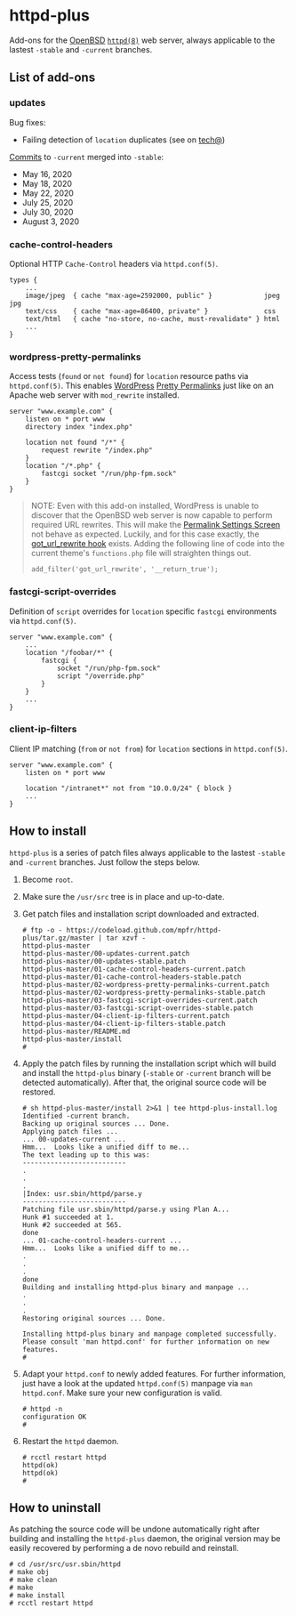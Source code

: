 # httpd-plus

Add-ons for the [OpenBSD](https://www.openbsd.org) [`httpd(8)`](http://man.openbsd.org/httpd) web server, always applicable to the lastest `-stable` and `-current` branches.

## List of add-ons

### updates

Bug fixes:
* Failing detection of `location` duplicates (see on [tech@](https://marc.info/?l=openbsd-tech&m=157313087000813))

[Commits](https://github.com/openbsd/src/commits/master/usr.sbin/httpd) to `-current` merged into `-stable`:
* May 16, 2020
* May 18, 2020
* May 22, 2020
* July 25, 2020
* July 30, 2020
* August 3, 2020

### cache-control-headers

Optional HTTP `Cache-Control` headers via `httpd.conf(5)`.

```
types {
	...
	image/jpeg  { cache "max-age=2592000, public" }             jpeg jpg
	text/css    { cache "max-age=86400, private" }              css
	text/html   { cache "no-store, no-cache, must-revalidate" } html
	...
}
```

### wordpress-pretty-permalinks

Access tests (`found` or `not found`) for `location` resource paths via `httpd.conf(5)`. This enables [WordPress](https://wordpress.org) [Pretty Permalinks](https://wordpress.org/support/article/using-permalinks/) just like on an Apache web server with `mod_rewrite` installed.

```
server "www.example.com" {
	listen on * port www
	directory index "index.php"

	location not found "/*" {
		request rewrite "/index.php"
	}
	location "/*.php" {
		fastcgi socket "/run/php-fpm.sock"
	}
}
```

> NOTE: Even with this add-on installed, WordPress is unable to discover that the OpenBSD web server is now capable to perform required URL rewrites. This will make the [Permalink Settings Screen](https://wordpress.org/support/article/settings-permalinks-screen/) not behave as expected. Luckily, and for this case exactly, the [got_url_rewrite hook](https://developer.wordpress.org/reference/hooks/got_url_rewrite/) exists. Adding the following line of code into the current theme's `functions.php` file will straighten things out.
>
> ```
> add_filter('got_url_rewrite', '__return_true');
> ```

### fastcgi-script-overrides

Definition of `script` overrides for `location` specific `fastcgi` environments via `httpd.conf(5)`.

```
server "www.example.com" {
	...
	location "/foobar/*" {
		fastcgi {
			socket "/run/php-fpm.sock"
			script "/override.php"
		}
	}
	...
}
```

### client-ip-filters

Client IP matching (`from` or `not from`) for `location` sections in `httpd.conf(5)`.

```
server "www.example.com" {
	listen on * port www

	location "/intranet*" not from "10.0.0/24" { block }
	...
}
```

## How to install

`httpd-plus` is a series of patch files always applicable to the lastest `-stable` and `-current` branches. Just follow the steps below.

1. Become `root`.
1. Make sure the `/usr/src` tree is in place and up-to-date.
1. Get patch files and installation script downloaded and extracted.

	```
	# ftp -o - https://codeload.github.com/mpfr/httpd-plus/tar.gz/master | tar xzvf -
	httpd-plus-master
	httpd-plus-master/00-updates-current.patch
	httpd-plus-master/00-updates-stable.patch
	httpd-plus-master/01-cache-control-headers-current.patch
	httpd-plus-master/01-cache-control-headers-stable.patch
	httpd-plus-master/02-wordpress-pretty-permalinks-current.patch
	httpd-plus-master/02-wordpress-pretty-permalinks-stable.patch
	httpd-plus-master/03-fastcgi-script-overrides-current.patch
	httpd-plus-master/03-fastcgi-script-overrides-stable.patch
	httpd-plus-master/04-client-ip-filters-current.patch
	httpd-plus-master/04-client-ip-filters-stable.patch
	httpd-plus-master/README.md
	httpd-plus-master/install
	#
	```

1. Apply the patch files by running the installation script which will build and install the `httpd-plus` binary (`-stable` or `-current` branch will be detected automatically). After that, the original source code will be restored.

	```
	# sh httpd-plus-master/install 2>&1 | tee httpd-plus-install.log
	Identified -current branch.
	Backing up original sources ... Done.
	Applying patch files ...
	... 00-updates-current ...
	Hmm...  Looks like a unified diff to me...
	The text leading up to this was:
	--------------------------
	.
	.
	.
	|Index: usr.sbin/httpd/parse.y
	--------------------------
	Patching file usr.sbin/httpd/parse.y using Plan A...
	Hunk #1 succeeded at 1.
	Hunk #2 succeeded at 565.
	done
	... 01-cache-control-headers-current ...
	Hmm...  Looks like a unified diff to me...
	.
	.
	.
	done
	Building and installing httpd-plus binary and manpage ...
	.
	.
	.
	Restoring original sources ... Done.

	Installing httpd-plus binary and manpage completed successfully.
	Please consult 'man httpd.conf' for further information on new features.
	#
	```

1. Adapt your `httpd.conf` to newly added features. For further information, just have a look at the updated `httpd.conf(5)` manpage via `man httpd.conf`. Make sure your new configuration is valid.

	```
	# httpd -n
	configuration OK
	#
	```

1. Restart the `httpd` daemon.

	```
	# rcctl restart httpd
	httpd(ok)
	httpd(ok)
	#
	```

## How to uninstall

As patching the source code will be undone automatically right after building and installing the `httpd-plus` daemon, the original version may be easily recovered by performing a de novo rebuild and reinstall.

```
# cd /usr/src/usr.sbin/httpd
# make obj
# make clean
# make
# make install
# rcctl restart httpd
```
